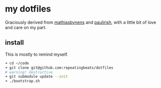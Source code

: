 # my dotfiles

Graciously derived from [mathiasbynens](https://github.com/mathiasbynens/dotfiles/) and [paulirish](https://github.com/paulirish/dotfiles/), with a little bit of love and care on my part.

## install

This is mostly to remind myself.

```bash
➜ cd ~/code
➜ git clone git@github.com:repeatingbeats/dotfiles
# warning! destructive
➜ git submodule update --init
➜ ./bootstrap.sh
```
